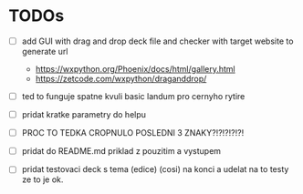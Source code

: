 # TODOs
- [ ] add GUI with drag and drop deck file and checker with target website to generate url
    - https://wxpython.org/Phoenix/docs/html/gallery.html
    - https://zetcode.com/wxpython/draganddrop/

- [ ] ted to funguje spatne kvuli basic landum pro cernyho rytire
- [ ] pridat kratke parametry do helpu
- [ ] PROC TO TEDKA CROPNULO POSLEDNI 3 ZNAKY?!?!?!?!?!
- [ ] pridat do README.md priklad z pouzitim a vystupem
- [ ] pridat testovaci deck s tema (edice) (cosi) na konci a udelat na to testy ze to je ok.
